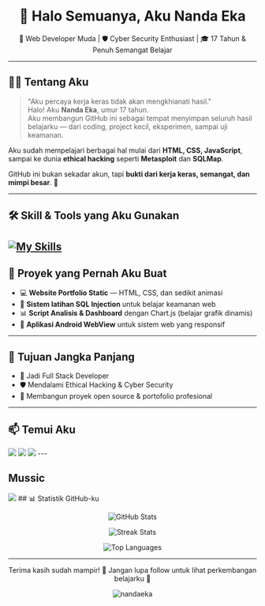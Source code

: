 <h1 align="center">👋 Halo Semuanya, Aku Nanda Eka</h1>

<p align="center">
  🚀 Web Developer Muda | 🛡️ Cyber Security Enthusiast | 🎓 17 Tahun & Penuh Semangat Belajar
</p>

---

## 🧑‍💻 Tentang Aku

> "Aku percaya kerja keras tidak akan mengkhianati hasil."  
Halo! Aku **Nanda Eka**, umur 17 tahun.  
Aku membangun GitHub ini sebagai tempat menyimpan seluruh hasil belajarku — dari coding, project kecil, eksperimen, sampai uji keamanan.

Aku sudah mempelajari berbagai hal mulai dari **HTML, CSS, JavaScript**, sampai ke dunia **ethical hacking** seperti **Metasploit** dan **SQLMap**.

GitHub ini bukan sekadar akun, tapi **bukti dari kerja keras, semangat, dan mimpi besar**. 🚀

---

## 🛠️ Skill & Tools yang Aku Gunakan
 
[![My Skills](https://skillicons.dev/icons?i=js,html,css,sqlmap)](https://skillicons.dev)
---

## 📌 Proyek yang Pernah Aku Buat

- 💻 **Website Portfolio Static** — HTML, CSS, dan sedikit animasi
- 🧠 **Sistem latihan SQL Injection** untuk belajar keamanan web
- 📊 **Script Analisis & Dashboard** dengan Chart.js (belajar grafik dinamis)
- 📱 **Aplikasi Android WebView** untuk sistem web yang responsif

---

## 🎯 Tujuan Jangka Panjang

- 💼 Jadi Full Stack Developer
- 🛡️ Mendalami Ethical Hacking & Cyber Security
- 📂 Membangun proyek open source & portofolio profesional

---

## 📫 Temui Aku 

<img src="https://img.shields.io/badge/WhatsApp-25D366?style=for-the-badge&logo=WhatsApp&logoColor=white(https://wa.me/qr/PF3OCV44WPWYD1)" />

<img src="https://img.shields.io/badge/TikTok-000000?style=for-the-badge&logo=tiktok&logoColor=white()" />



<img src="https://img.shields.io/badge/Instagram-E4405F?style=for-the-badge&logo=instagram&logoColor=white()" />
---


## Mussic
<img src="https://img.shields.io/badge/Spotify-1ED760?&style=for-the-badge&logo=spotify&logoColor=white" />
## 📊 Statistik GitHub-ku

<p align="center">
  <img src="https://github-readme-stats.vercel.app/api?username=nandaeka&show_icons=true&theme=tokyonight&count_private=true" alt="GitHub Stats" />
</p>

<p align="center">
  <img src="https://github-readme-streak-stats.herokuapp.com/?user=nandaeka&theme=tokyonight" alt="Streak Stats" />
</p>

<p align="center">
  <img src="https://github-readme-stats.vercel.app/api/top-langs/?username=nandaeka&layout=compact&theme=tokyonight" alt="Top Languages" />
</p>

---

<p align="center">
  Terima kasih sudah mampir! 🌟 Jangan lupa follow untuk lihat perkembangan belajarku 💪
</p>

<p align="center">
  <img src="https://komarev.com/ghpvc/?username=nandaeka&label=Profile+Views" alt="nandaeka" />
</p>